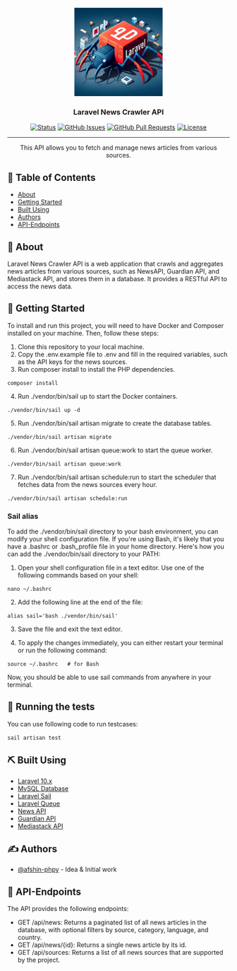 <p align="center">
  <a href="" rel="noopener">
 <img width=200px height=200px src="public/readme/crawler.jpg" alt="Project logo"></a>
</p>

<h3 align="center">Laravel News Crawler API</h3>

<div align="center">

[![Status](https://img.shields.io/badge/status-active-success.svg)]()
[![GitHub Issues](https://img.shields.io/github/issues/afshin-phpy/The-Documentation-Compendium.svg)](https://github.com/afshin-phpy/The-Documentation-Compendium/issues)
[![GitHub Pull Requests](https://img.shields.io/github/issues-pr/afshin-phpy/The-Documentation-Compendium.svg)](https://github.com/afshin-phpy/The-Documentation-Compendium/pulls)
[![License](https://img.shields.io/badge/license-MIT-blue.svg)](/LICENSE)

</div>

---

<p align="center"> This API allows you to fetch and manage news articles from various sources.
    <br> 
</p>

## 📝 Table of Contents

- [About](#about)
- [Getting Started](#getting_started)
- [Built Using](#built_using)
- [Authors](#authors)
- [API-Endpoints](#api)

## 🧐 About <a name = "about"></a>

Laravel News Crawler API is a web application that crawls and aggregates news articles from various sources, such as NewsAPI, Guardian API, and Mediastack API, and stores them in a database. It provides a RESTful API to access the news data.

## 🏁 Getting Started <a name = "getting_started"></a>

To install and run this project, you will need to have Docker and Composer installed on your machine. Then, follow these steps:

1. Clone this repository to your local machine.
2. Copy the .env.example file to .env and fill in the required variables, such as the API keys for the news sources.
3. Run composer install to install the PHP dependencies.
```
composer install
```
4. Run ./vendor/bin/sail up to start the Docker containers.

```
./vendor/bin/sail up -d
```

5. Run ./vendor/bin/sail artisan migrate to create the database tables.

```
./vendor/bin/sail artisan migrate
```

6. Run ./vendor/bin/sail artisan queue:work to start the queue worker.

```
./vendor/bin/sail artisan queue:work
```

7. Run ./vendor/bin/sail artisan schedule:run to start the scheduler that fetches data from the news sources every hour.

```
./vendor/bin/sail artisan schedule:run
```

### Sail alias

To add the ./vendor/bin/sail directory to your bash environment, you can modify your shell configuration file. If you're using Bash, it's likely that you have a .bashrc or .bash_profile file in your home directory. Here's how you can add the ./vendor/bin/sail directory to your PATH:

 1. Open your shell configuration file in a text editor. Use one of the following commands based on your shell:

```
nano ~/.bashrc
```
2. Add the following line at the end of the file:
```
alias sail='bash ./vendor/bin/sail'
```
 3. Save the file and exit the text editor.

 4. To apply the changes immediately, you can either restart your terminal or run the following command:

 ```
 source ~/.bashrc   # for Bash
 ```

Now, you should be able to use sail commands from anywhere in your terminal.


## 🔧 Running the tests <a name = "tests"></a>

You can use following code to run testcases:

```
sail artisan test
```



## ⛏️ Built Using <a name = "built_using"></a>

- [Laravel 10.x](https://www.Laravel.com) 
- [MySQL Database](https://www.mysql.com/)
- [Laravel Sail](https://laravel.com/docs/10.x/sail)
- [Laravel Queue](https://laravel.com/docs/10.x/queues)
- [News API](https://newsapi.org/)
- [Guardian API](https://open-platform.theguardian.com/documentation/search)
- [Mediastack API](https://mediastack.com/documentation)

## ✍️ Authors <a name = "authors"></a>

- [@afshin-phpy](https://github.com/afshin-phpy) - Idea & Initial work


## 🚀 API-Endpoints <a name = "api"></a>

The API provides the following endpoints:

- GET /api/news: Returns a paginated list of all news articles in the database, with optional filters by source, category, language, and country.
- GET /api/news/{id}: Returns a single news article by its id.
- GET /api/sources: Returns a list of all news sources that are supported by the project. 

